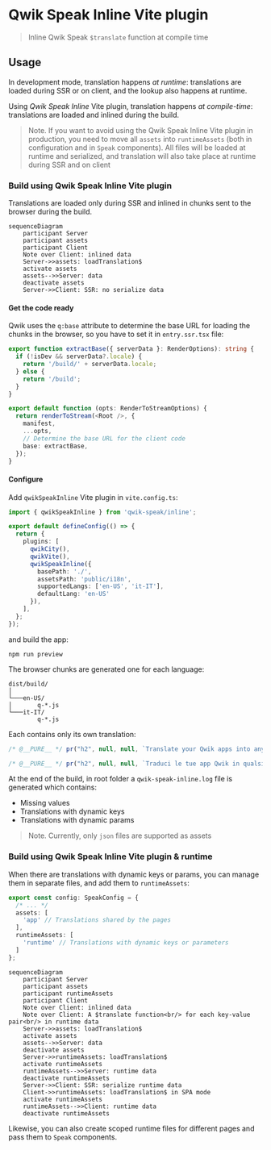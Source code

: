 # Qwik Speak Inline Vite plugin

> Inline Qwik Speak `$translate` function at compile time

## Usage
In development mode, translation happens _at runtime_: translations are loaded during SSR or on client, and the lookup also happens at runtime.

Using _Qwik Speak Inline_ Vite plugin, translation happens _at compile-time_: translations are loaded and inlined during the build.

> Note. If you want to avoid using the Qwik Speak Inline Vite plugin in production, you need to move all `assets` into `runtimeAssets` (both in configuration and in `Speak` components). All files will be loaded at runtime and serialized, and translation will also take place at runtime during SSR and on client

### Build using Qwik Speak Inline Vite plugin
Translations are loaded only during SSR and inlined in chunks sent to the browser during the build.

```mermaid
sequenceDiagram
    participant Server
    participant assets
    participant Client
    Note over Client: inlined data
    Server->>assets: loadTranslation$
    activate assets
    assets-->>Server: data
    deactivate assets
    Server->>Client: SSR: no serialize data

```
#### Get the code ready
Qwik uses the `q:base` attribute to determine the base URL for loading the chunks in the browser, so you have to set it in `entry.ssr.tsx` file:
```typescript
export function extractBase({ serverData }: RenderOptions): string {
  if (!isDev && serverData?.locale) {
    return '/build/' + serverData.locale;
  } else {
    return '/build';
  }
}

export default function (opts: RenderToStreamOptions) {
  return renderToStream(<Root />, {
    manifest,
    ...opts,
    // Determine the base URL for the client code
    base: extractBase,
  });
}
```
#### Configure
Add `qwikSpeakInline` Vite plugin in `vite.config.ts`:
```typescript
import { qwikSpeakInline } from 'qwik-speak/inline';

export default defineConfig(() => {
  return {
    plugins: [
      qwikCity(),
      qwikVite(),
      qwikSpeakInline({
        basePath: './',
        assetsPath: 'public/i18n',
        supportedLangs: ['en-US', 'it-IT'],
        defaultLang: 'en-US'
      }),
    ],
  };
});
```
and build the app:
```Shell
npm run preview
```
The browser chunks are generated one for each language:
```
dist/build/
│   
└───en-US/
│       q-*.js
└───it-IT/
        q-*.js
```
Each contains only its own translation:
```javascript
/* @__PURE__ */ pr("h2", null, null, `Translate your Qwik apps into any language`, 1, null)
```
```javascript
/* @__PURE__ */ pr("h2", null, null, `Traduci le tue app Qwik in qualsiasi lingua`, 1, null)
```

At the end of the build, in root folder a `qwik-speak-inline.log` file is generated which contains:
- Missing values
- Translations with dynamic keys
- Translations with dynamic params

> Note. Currently, only `json` files are supported as assets

### Build using Qwik Speak Inline Vite plugin & runtime
When there are translations with dynamic keys or params, you can manage them in separate files, and add them to `runtimeAssets`:
  
```typescript
export const config: SpeakConfig = {
  /* ... */
  assets: [
    'app' // Translations shared by the pages
  ],
  runtimeAssets: [
    'runtime' // Translations with dynamic keys or parameters
  ]
};
  ```

```mermaid
sequenceDiagram
    participant Server
    participant assets
    participant runtimeAssets
    participant Client
    Note over Client: inlined data 
    Note over Client: A $translate function<br/> for each key-value pair<br/> in runtime data
    Server->>assets: loadTranslation$
    activate assets
    assets-->>Server: data
    deactivate assets
    Server->>runtimeAssets: loadTranslation$
    activate runtimeAssets
    runtimeAssets-->>Server: runtime data
    deactivate runtimeAssets
    Server->>Client: SSR: serialize runtime data
    Client->>runtimeAssets: loadTranslation$ in SPA mode
    activate runtimeAssets
    runtimeAssets-->>Client: runtime data
    deactivate runtimeAssets
```

Likewise, you can also create scoped runtime files for different pages and pass them to `Speak` components.

